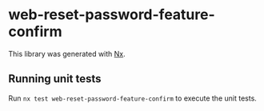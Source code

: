 # web-reset-password-feature-confirm

This library was generated with [Nx](https://nx.dev).

## Running unit tests

Run `nx test web-reset-password-feature-confirm` to execute the unit tests.
